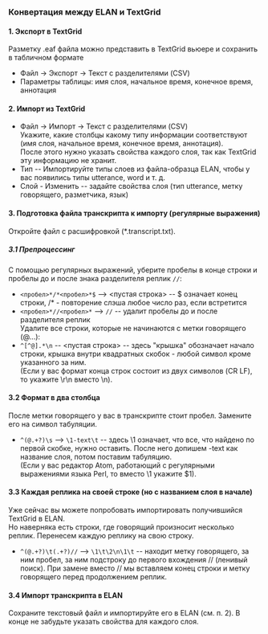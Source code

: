 ### Конвертация между ELAN и TextGrid  

#### 1. Экспорт в TextGrid  
Разметку .eaf файла можно представить в TextGrid вьюере и сохранить в табличном формате  
* Файл -> Экспорт -> Текст с разделителями (CSV)
* Параметры таблицы: имя слоя, начальное время, конечное время, аннотация  

#### 2. Импорт из TextGrid  
* Файл -> Импорт -> Текст с разделителями (CSV)  
Укажите, какие столбцы какому типу информации соответствуют (имя слоя, начальное время, конечное время, аннотация).  
После этого нужно указать свойства каждого слоя,  так как TextGrid эту информацию не хранит.  
* Тип -- Импортируйте типы слоев из файла-образца ELAN, чтобы у вас появились типы utterance, word и т. д.  
* Слой - Изменить -- задайте свойства слоя (тип utterance, метку говорящего, разметчика, язык)  

#### 3. Подготовка файла транскрипта к импорту (регулярные выражения)  
Откройте файл с расшифровкой (*.transcript.txt).  

##### 3.1 Препроцессинг  
С помощью регулярных выражений, уберите пробелы в конце строки и пробелы до и после знака разделителя реплик `//`:  
* `<пробел>*/*<пробел>*$` --> <пустая строка> -- $ означает конец строки, /* - повторение слэша любое число раз, если встретится  
* `<пробел>*//<пробел>*` --> `//` -- удалит пробелы до и после разделителя реплик  
Удалите все строки, которые не начинаются с метки говорящего (@...):  
* `^[^@].*\n` -- <пустая строка>  -- здесь "крышка" обозначает начало строки, крышка внутри квадратных скобок - любой символ кроме указанного за ним.   
(Если у вас формат конца строк состоит из двух символов (CR LF), то укажите \r\n вместо \n).  

#### 3.2 Формат в два столбца  
После метки говорящего у вас в транскрипте стоит пробел. Замените его на символ табуляции.  
* `^(@.+?)\s` --> `\1-text\t`  -- здесь \1 означает, что все, что найдено по первой скобке, нужно оставить. После него допишем -text как название слоя, потом поставим табуляцию.    
(Если у вас редактор Atom, работающий с регулярными выражениями языка Perl, то вместо \1 укажите $1).  

#### 3.3 Каждая реплика на своей строке (но с названием слоя в начале)  
Уже сейчас вы можете попробовать импортировать получившийся TextGrid в ELAN.  
Но наверняка есть строки, где говорящий произносит несколько реплик. Перенесем каждую реплику на свою строку.  
* `^(@.+?)\t(.+?)//` --> `\1\t\2\n\1\t` --  находит метку говорящего, за ним пробел, за ним подстроку до первого вхождения // (ленивый поиск). При замене вместо // мы вставляем конец строки и метку говорящего перед продолжением реплик.     

#### 3.4 Импорт транскрипта в ELAN  
Сохраните текстовый файл и импортируйте его в ELAN (см. п. 2). 
В конце не забудьте указать свойства для каждого слоя.  

